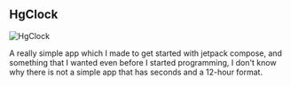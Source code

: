 <!-- ABOUT THE PROJECT -->
## HgClock

![HgClock](https://github.com/HaloGamer33/HgClock/assets/106188903/ef5d7b72-e024-471e-bd9f-c7629a6dc6f8)

A really simple app which I made to get started with jetpack compose, and something that I wanted even before I started programming, I don't know why there is not a simple app that has seconds and a 12-hour format.
